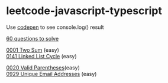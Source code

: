 # leetcode-javascript-typescript

Use [codepen](https://codepen.io/) to see console.log() result  

[60 questions to solve](https://leetcode.com/list/xo2bgr0r/)  

[0001 Two Sum](https://leetcode.com/problems/two-sum/) (easy)  
[0141 Linked List Cycle](https://leetcode.com/problems/linked-list-cycle/) (easy)  


[0020 Valid Parentheses](https://leetcode.com/problems/valid-parentheses/)(easy)  
[0929 Unique Email Addresses](https://leetcode.com/problems/unique-email-addresses/) (easy)

